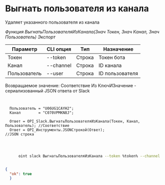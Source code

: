 ﻿---
sidebar_position: 8
---

# Выгнать пользователя из канала
 Удаляет указанного пользователя из канала


*Функция ВыгнатьПользователяИзКанала(Знач Токен, Знач Канал, Знач Пользователь) Экспорт*

  | Параметр | CLI опция | Тип | Назначение |
  |-|-|-|-|
  | Токен | --token | Строка | Токен бота |
  | Канал | --channel | Строка | ID канала |
  | Пользователь | --user | Строка | ID пользователя |

  
  Возвращаемое значение:   Соответствие Из КлючИЗначение - сериализованный JSON ответа от Slack

```bsl title="Пример кода"
	
  
  Пользователь = "U06UG1CAYH2";
  Канал        = "C070VPMKN8J";
  
  Ответ = OPI_Slack.ВыгнатьПользователяИзКанала(Токен, Канал, Пользователь); //Соответствие
  Ответ = OPI_Инструменты.JSONСтрокой(Ответ);                                //JSON строка
  
	
```

```sh title="Пример команды CLI"
    
      oint slack ВыгнатьПользователяИзКанала --token %token% --channel "C070VPMKN8J" --user "U06UG1CAYH2"


```


```json title="Результат"

{
  "ok": true
  }

```

